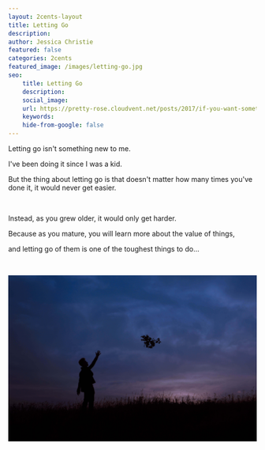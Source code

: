 ```yaml
---
layout: 2cents-layout
title: Letting Go
description: 
author: Jessica Christie
featured: false
categories: 2cents
featured_image: /images/letting-go.jpg
seo:
    title: Letting Go
    description:
    social_image:
    url: https://pretty-rose.cloudvent.net/posts/2017/if-you-want-something
    keywords:
    hide-from-google: false
---
```

Letting go isn't something new to me.

I've been doing it since I was a kid.

But the thing about letting go is that doesn't matter how many times you've done it, it would never get easier.

&nbsp;

Instead, as you grew older, it would only get harder.

Because as you mature, you will learn more about the value of things,

and letting go of them is one of the toughest things to do...

&nbsp;

<div class="center">
    <img src="/images/letting-go.jpg">
</div>

&nbsp;

